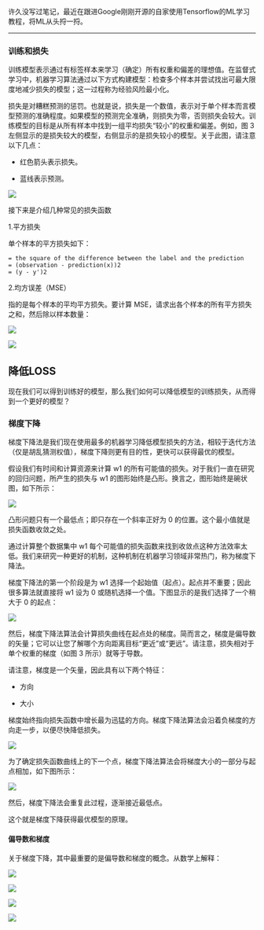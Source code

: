 许久没写过笔记，最近在跟进Google刚刚开源的自家使用Tensorflow的ML学习教程，将ML从头捋一捋。


----------
### 训练和损失 ###

训练模型表示通过有标签样本来学习（确定）所有权重和偏差的理想值。在监督式学习中，机器学习算法通过以下方式构建模型：检查多个样本并尝试找出可最大限度地减少损失的模型；这一过程称为经验风险最小化。

损失是对糟糕预测的惩罚。也就是说，损失是一个数值，表示对于单个样本而言模型预测的准确程度。如果模型的预测完全准确，则损失为零，否则损失会较大。训练模型的目标是从所有样本中找到一组平均损失“较小”的权重和偏差。例如，图 3 左侧显示的是损失较大的模型，右侧显示的是损失较小的模型。关于此图，请注意以下几点：



- 红色箭头表示损失。


- 蓝线表示预测。

![](https://i.imgur.com/lfuVQpE.png)

接下来是介绍几种常见的损失函数

1.平方损失

单个样本的平方损失如下：

	= the square of the difference between the label and the prediction
  	= (observation - prediction(x))2
  	= (y - y')2

2.均方误差（MSE）

指的是每个样本的平均平方损失。要计算 MSE，请求出各个样本的所有平方损失之和，然后除以样本数量：

![](https://i.imgur.com/5cge4K9.png)

![](https://i.imgur.com/wsPastB.png)

## 降低LOSS ##
现在我们可以得到训练好的模型，那么我们如何可以降低模型的训练损失，从而得到一个更好的模型？

### 梯度下降 ###

梯度下降法是我们现在使用最多的机器学习降低模型损失的方法，相较于迭代方法（仅是胡乱猜测权值），梯度下降则更有目的性，更快可以获得最优的模型。

假设我们有时间和计算资源来计算 w1 的所有可能值的损失。对于我们一直在研究的回归问题，所产生的损失与 w1 的图形始终是凸形。换言之，图形始终是碗状图，如下所示：

![](https://i.imgur.com/v54oS4u.png)

凸形问题只有一个最低点；即只存在一个斜率正好为 0 的位置。这个最小值就是损失函数收敛之处。

通过计算整个数据集中 w1 每个可能值的损失函数来找到收敛点这种方法效率太低。我们来研究一种更好的机制，这种机制在机器学习领域非常热门，称为梯度下降法。

梯度下降法的第一个阶段是为 w1 选择一个起始值（起点）。起点并不重要；因此很多算法就直接将 w1 设为 0 或随机选择一个值。下图显示的是我们选择了一个稍大于 0 的起点：

![](https://i.imgur.com/PYmXsUS.png)

然后，梯度下降法算法会计算损失曲线在起点处的梯度。简而言之，梯度是偏导数的矢量；它可以让您了解哪个方向距离目标“更近”或“更远”。请注意，损失相对于单个权重的梯度（如图 3 所示）就等于导数。

请注意，梯度是一个矢量，因此具有以下两个特征：

- 方向

- 大小

梯度始终指向损失函数中增长最为迅猛的方向。梯度下降法算法会沿着负梯度的方向走一步，以便尽快降低损失。

![](https://i.imgur.com/B0wSUKw.png)

为了确定损失函数曲线上的下一个点，梯度下降法算法会将梯度大小的一部分与起点相加，如下图所示：

![](https://i.imgur.com/TTrPW5C.png)

然后，梯度下降法会重复此过程，逐渐接近最低点。

这个就是梯度下降获得最优模型的原理。

#### 偏导数和梯度 ####

关于梯度下降，其中最重要的是偏导数和梯度的概念。从数学上解释：

![](https://i.imgur.com/MkIDlzF.png)

![](https://i.imgur.com/q6XlJq9.png)

![](https://i.imgur.com/tBHlRYu.png)

![](https://i.imgur.com/CwFJ5zf.png)
